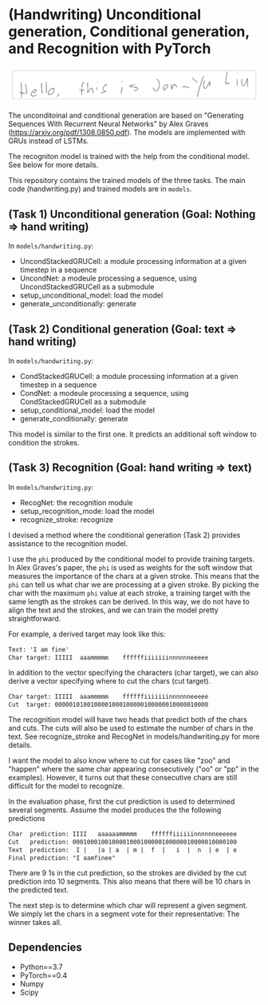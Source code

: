 (Handwriting) Unconditional generation, Conditional generation, and Recognition with PyTorch
============================================================================================

![Generated](images/sample.png)

The unconditoinal and conditional generation are based on "Generating Sequences With Recurrent Neural Networks" by Alex Graves (https://arxiv.org/pdf/1308.0850.pdf). The models are implemented with GRUs instead of LSTMs.

The recogniton model is trained with the help from the conditional model. See below for more details.

This repository contains the trained models of the three tasks. The main code (handwriting.py) and trained models are in `models`. 


(Task 1) Unconditional generation (Goal: Nothing => hand writing)
-----------------------------------------------------------------
In `models/handwriting.py`:
* UncondStackedGRUCell: a module processing information at a given timestep in a sequence
* UncondNet: a modeule processing a sequence, using UncondStackedGRUCell as a submodule
* setup_unconditional_model: load the model
* generate_unconditionally: generate


(Task 2) Conditional generation (Goal: text => hand writing)
------------------------------------------------------------
In `models/handwriting.py`:
* CondStackedGRUCell: a module processing information at a given timestep in a sequence
* CondNet: a modeule processing a sequence, using CondStackedGRUCell as a submodule
* setup_conditional_model: load the model
* generate_conditionally: generate

This model is similar to the first one. It predicts an additional soft window to condition the strokes.


(Task 3) Recognition (Goal: hand writing => text)
-------------------------------------------------
In `models/handwriting.py`:
* RecogNet: the recognition module 
* setup_recognition_mode: load the model
* recognize_stroke: recognize

I devised a method where the conditional generation (Task 2) provides assistance to the recognition model. 

I use the `phi` produced by the conditional model to provide training targets. In Alex Graves's paper, the `phi` is used as weights for the soft window that measures the importance of the chars at a given stroke. This means that the `phi` can tell us what char we are processing at a given stroke. By picking the char with the maximum `phi` value at each stroke, a training target with the same length as the strokes can be derived. In this way, we do not have to align the text and the strokes, and we can train the model pretty straightforward.

For example, a derived target may look like this:

```
Text: 'I am fine'  
Char target: IIIII  aaammmmm    ffffffiiiiiiinnnnnneeeee
```

In addition to the vector specifying the characters (char target), we can also derive a vector specifying where to cut the chars (cut target).

```
Char target: IIIII  aaammmmm    ffffffiiiiiiinnnnnneeeee  
Cut  target: 0000010100100001000100000100000010000010000
```

The recognition model will have two heads that predict both of the chars and cuts.
 The cuts will also be used to estimate the number of chars in the text. See recognize_stroke and RecogNet in models/handwriting.py for more details.

I want the model to also know where to cut for cases like "zoo" and "happen" where the same char appearing consecutively ("oo" or "pp" in the examples). However, it turns out that these consecutive chars are still difficult for the model to recognize.

In the evaluation phase, first the cut prediction is used to determined several segments. Assume the model produces the the following predictions
```
Char  prediction: IIII   aaaaaammmmm    ffffffiiiiiinnnnnneeeeee  
Cut   prediction: 0001000100100001000100000100000010000010000100
Text  prediction:  I |   |a | a  | m |  f  |   i  |  n  | e  | e
Final prediction: "I aamfinee"
```
There are 9 1s in the cut prediction, so the strokes are divided by the cut prediction into 10 segments. This also means that there will be 10 chars in the predicted text. 

The next step is to determine which char will represent a given segment. We simply let the chars in a segment vote for their representative: The winner takes all.


Dependencies
------------
* Python==3.7   
* PyTorch==0.4   
* Numpy   
* Scipy
